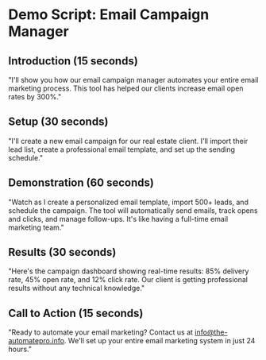 
# Demo Script: Email Campaign Manager

## Introduction (15 seconds)
"I'll show you how our email campaign manager automates your entire email marketing process. 
This tool has helped our clients increase email open rates by 300%."

## Setup (30 seconds)
"I'll create a new email campaign for our real estate client. I'll import their lead list, 
create a professional email template, and set up the sending schedule."

## Demonstration (60 seconds)
"Watch as I create a personalized email template, import 500+ leads, and schedule the campaign. 
The tool will automatically send emails, track opens and clicks, and manage follow-ups. 
It's like having a full-time email marketing team."

## Results (30 seconds)
"Here's the campaign dashboard showing real-time results: 85% delivery rate, 45% open rate, 
and 12% click rate. Our client is getting professional results without any technical knowledge."

## Call to Action (15 seconds)
"Ready to automate your email marketing? Contact us at info@the-automatepro.info. 
We'll set up your entire email marketing system in just 24 hours."

